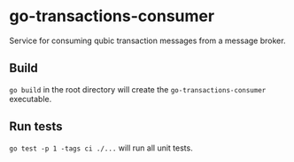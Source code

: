 # go-transactions-consumer

Service for consuming qubic transaction messages from a message broker.

## Build

`go build` in the root directory will create the `go-transactions-consumer` executable.

## Run tests

`go test -p 1 -tags ci ./...` will run all unit tests.
